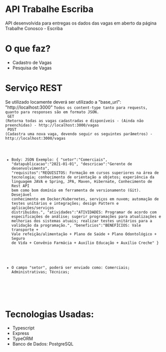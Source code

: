 # API Trabalhe Escriba
API desenvolvida para entregas os dados das vagas em aberto da página Trabalhe Conosco - Escriba

# O que faz?
 - Cadastro de Vagas<br/>
 - Pesquisa de Vagas
 
 # Serviço REST
Se utilizado locamente deverá ser utilizado a "base_url": "http://localhost:3000"
<code>Todos os content-type tanto para requests, quanto para responses são em formato JSON. </code>
</br>
<code> 
GET (Retorna todas as vagas cadastradas e disponíveis - (Ainda não preenchidas) - http://localhost:3000/vagas
</code></br>
<code>
POST (Cadastra uma nova vaga, devendo seguir os seguintes parâmetros) - http://localhost:3000/vagas
- Body: JSON
Exemplo:
{
	"setor":"Comerciais",
	"datapublicacao":"2021-01-01",
	"descricao":"Gerente de desenvolvimento",
	"requisitos":"REQUISITOS: Formação em cursos superiores na área de tecnologia; conhecimento de orientação a objetos; experiência da linguagem JAVA e Spring, JPA, Maven, Hibernate, Conhecimento de Rest API bem como bom domínio em ferramenta de versionamento (Git). Desejável conhecimento em Docker/Kubernetes, serviços em nuvem; automação de testes unitários e integrações; design Pattern e aplicações/serviços distribuídos.",
	"atividades":"ATIVIDADES: Programar de acordo com especificações de análise; sugerir programações para atualizações e melhorias dos sistemas atuais; realizar testes unitários para a validação da programação.",
	"beneficios":"BENEFÍCIOS: Vale transporte + Vale refeição/alimentação + Plano de Saúde + Plano Odontológico + Seguro de Vida + Convênio Farmácia + Auxílio Educação + Auxílio Creche"
}
* O campo "setor", poderá ser enviado como:
Comerciais;
Administrativas;
Técnicas;

</code></br>

# Tecnologias Usadas:
- Typescript
- Express
- TypeORM
- Banco de Dados: PostgreSQL
